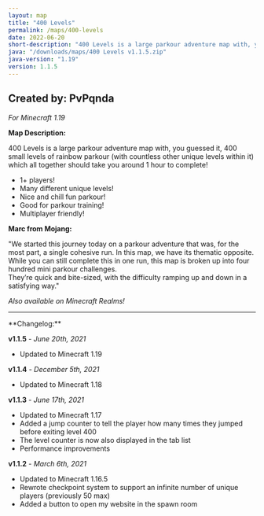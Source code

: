 ```yaml
---
layout: map
title: "400 Levels"
permalink: /maps/400-levels
date: 2022-06-20
short-description: "400 Levels is a large parkour adventure map with, you guessed it, 400 small levels of parkour!"
java: "/downloads/maps/400 Levels v1.1.5.zip"
java-version: "1.19"
version: 1.1.5
---
```

Created by: PvPqnda
-
*For Minecraft 1.19*

**Map Description:**

400 Levels is a large parkour adventure map with, you guessed it, 400 small levels of rainbow parkour (with countless other unique levels within it) which all together should take you around 1 hour to complete!

- 1+ players!
- Many different unique levels!
- Nice and chill fun parkour!
- Good for parkour training!
- Multiplayer friendly!

**Marc from Mojang:**

"We started this journey today on a parkour adventure that was, for the most part, a single cohesive run. 
In this map, we have its thematic opposite. While you can still complete this in one run, this map is broken up into four hundred mini parkour challenges.<br>They’re quick and bite-sized, with the difficulty ramping up and down in a satisfying way."

*Also available on Minecraft Realms!*
<hr>
**Changelog:**

**v1.1.5** - *June 20th, 2021*

- Updated to Minecraft 1.19

**v1.1.4** - *December 5th, 2021*

- Updated to Minecraft 1.18

**v1.1.3** - *June 17th, 2021*

- Updated to Minecraft 1.17
- Added a jump counter to tell the player how many times they jumped before exiting level 400
- The level counter is now also displayed in the tab list
- Performance improvements

**v1.1.2** - *March 6th, 2021*

- Updated to Minecraft 1.16.5
- Rewrote checkpoint system to support an infinite number of unique players (previously 50 max)
- Added a button to open my website in the spawn room